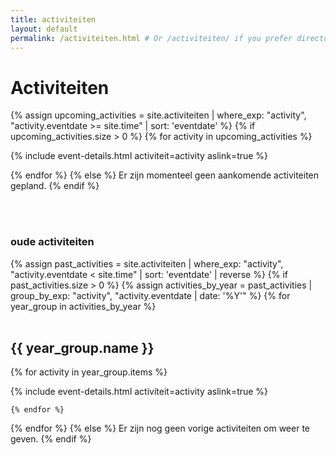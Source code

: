 ```yaml
---
title: activiteiten
layout: default
permalink: /activiteiten.html # Or /activiteiten/ if you prefer directory-style URLs
---
```


# Activiteiten
{% assign upcoming_activities = site.activiteiten | where_exp: "activity", "activity.eventdate >= site.time" | sort: 'eventdate' %}
{% if upcoming_activities.size > 0 %}
{% for activity in upcoming_activities %}

{% include event-details.html activiteit=activity aslink=true %}

{% endfor %}
{% else %}
Er zijn momenteel geen aankomende activiteiten gepland.
{% endif %}


<br><br>
### oude activiteiten
{% assign past_activities = site.activiteiten | where_exp: "activity", "activity.eventdate < site.time" | sort: 'eventdate' | reverse %}
{% if past_activities.size > 0 %}
  {% assign activities_by_year = past_activities | group_by_exp: "activity", "activity.eventdate | date: '%Y'" %}
  {% for year_group in activities_by_year %}
  <br/><br/>
<h2>{{ year_group.name }}</h2>
    {% for activity in year_group.items %}

{% include event-details.html activiteit=activity aslink=true %}

    {% endfor %}
  {% endfor %}
{% else %}
Er zijn nog geen vorige activiteiten om weer te geven.
{% endif %}